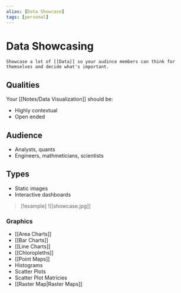 ```yaml
---
alias: [Data Showcase]
tags: [personal]
---
```

# Data Showcasing


```ad-note
Showcase a lot of [[Data]] so your audince members can think for themselves and decide what's important.
```
## Qualities
Your [[Notes/Data Visualization]] should be:
- Highly contextual
- Open ended

## Audience
- Analysts, quants
- Engineers, mathmeticians, scientists

## Types
- Static images
- Interactive dashboards

> [!example] 
> ![[showcase.jpg]]

### Graphics
- [[Area Charts]]
- [[Bar Charts]]
- [[Line Charts]]
- [[Chloropleths]]
- [[Point Maps]]
- Histograms
- Scatter Plots
- Scatter Plot Matricies
- [[Raster Map|Raster Maps]]
